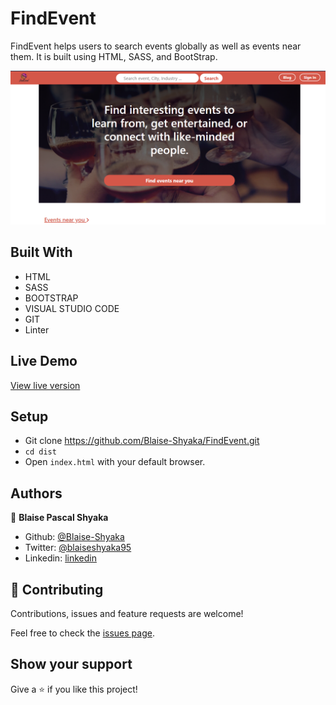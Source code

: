 # FindEvent
FindEvent helps users to search events globally as well as events near them. It is built using HTML, SASS, and BootStrap.

![screenshot](project-screenshot.png)

## Built With

- HTML
- SASS
- BOOTSTRAP
- VISUAL STUDIO CODE
- GIT
- Linter

## Live Demo

[View live version](https://raw.githack.com/Blaise-Shyaka/FindEvent/findevent-ui/dist/index.html)

## Setup

- Git clone https://github.com/Blaise-Shyaka/FindEvent.git
- `cd dist`
- Open `index.html` with your default browser.

## Authors

👤 **Blaise Pascal Shyaka**

- Github: [@Blaise-Shyaka](https://github.com/Blaise-Shyaka)
- Twitter: [@blaiseshyaka95](https://twitter.com/blaiseshyaka95)
- Linkedin: [linkedin](https://www.linkedin.com/in/blaise-pascal-shyaka-b1340b111/)

## 🤝 Contributing

Contributions, issues and feature requests are welcome!

Feel free to check the [issues page](issues/).

## Show your support

Give a ⭐️ if you like this project!
